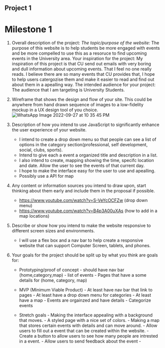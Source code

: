 ## Project 1 ##

# Milestone 1 

 1. Overall description of the project:
    *The topic/purpose of the website:* The purpose of this website is to help students be more engaged with events and 
                                      be more compelled to use this as a resoruce to find upcoming events in the University area. 
    Your inspiration for the project: My inspiration of this project is that CU send out emails with very boring and dull information about upcoming events. 
                                      That I feel no one really reads. 
                                      I believe there are so many events that CU provides that, I hope to help users catergozise them and make it easier to read
                                      and find out about them in a apealling way. 
    The intended audience for your project: 
                                      The audience that I am targeting is University Students.

2. Wireframe that shows the design and flow of your site. This could be anywhere from hand drawn sequence of images to
a low-fidelity mockup in a UX design tool of you choice.
                    ![WhatsApp Image 2022-09-27 at 10 35 45 PM](https://user-images.githubusercontent.com/91300625/192688829-b7b0efb8-fe0c-44db-b000-7084271130fc.jpeg)
          

3. Description of how you intend to use JavaScript to significantly enhance the user experience of your website.
    - I intend to create a drop down menu so that people can see a list of options in the category section(professional, self development, social, clubs, sports).
    - Intend to give each a event a organized title and description in a list. 
    - I also intend to create, mapping showing the time, specifc location and date. Allow the user to see the events of that current day.
    - I hope to make the interface easy for the user to use and apealling. 
    - Possibly use a API for map

4. Any content or information sources you intend to draw upon, start thinking about them early and include them in the proposal if possible.

    - https://www.youtube.com/watch?v=S-VeYcOCFZw (drop down menu)
    - https://www.youtube.com/watch?v=B4p3A00uXAs (how to add in a map locations)


5. Describe or show how you intend to make the website responsive to different screen sizes and environments.

    - I will use a flex box and a nav bar to help create a responsive website that can support Computer Screen, tablets, and phones. 

6. Your goals for the project should be split up by what you think are goals for:
    - Prototyping/proof of concept
          - should have nav bar (home,category,map)
          - list of events
          - Pages that have a some details for (home, category, map)
          
    - MVP (Minimum Viable Product)
            - At least have nav bar that link to pages
            - At least have a drop down menu for categories 
            - At least have a map
            - Events are orgainzed and have details
            - Categorize events
            
    - Stretch goals
            - Making the interface appealing with a background that moves.
            - A styled page with a nice set of colors. 
            - Making a map that stores certain events with details and can move around. 
            - Allow users to fill out a event that can be created within the website. 
            - Create a button to allow users to see how many people are intrested in a event.
            - Allow users to send feedback about the event
            -
            
            
            
